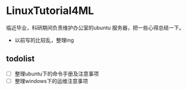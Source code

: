 # LinuxTutorial4ML
临近毕业，科研期间负责维护办公室的ubuntu 服务器，把一些心得总结一下。



- 以前写的比较乱，整理ing



## todolist

- [ ] 整理ubuntu下的命令手册及注意事项
- [ ] 整理windows下的运维注意事项